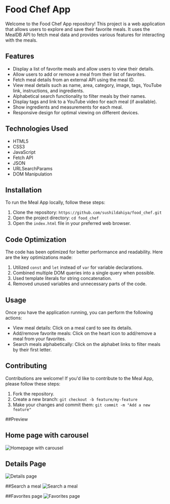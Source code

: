 # Food Chef App

Welcome to the Food Chef App repository! This project is a web application that allows users to explore and save their favorite meals. It uses the MealDB API to fetch meal data and provides various features for interacting with the meals.

## Features
- Display a list of favorite meals and allow users to view their details.
- Allow users to add or remove a meal from their list of favorites.
- Fetch meal details from an external API using the meal ID.
- View meal details such as name, area, category, image, tags, YouTube link, instructions, and ingredients.
- Alphabetical search functionality to filter meals by their names.
- Display tags and link to a YouTube video for each meal (if available).
- Show ingredients and measurements for each meal.
- Responsive design for optimal viewing on different devices.

## Technologies Used

- HTML5
- CSS3
- JavaScript
- Fetch API
- JSON
- URLSearchParams
- DOM Manipulation
## Installation

To run the Meal App locally, follow these steps:

1. Clone the repository: `https://github.com/sushildahiya/food_chef.git`
2. Open the project directory: `cd food_chef`
3. Open the `index.html` file in your preferred web browser.

## Code Optimization

The code has been optimized for better performance and readability. Here are the key optimizations made:

1. Utilized `const` and `let` instead of `var` for variable declarations.
2. Combined multiple DOM queries into a single query when possible.
3. Used template literals for string concatenation.
4. Removed unused variables and unnecessary parts of the code.

## Usage

Once you have the application running, you can perform the following actions:
- View meal details: Click on a meal card to see its details.
- Add/remove favorite meals: Click on the heart icon to add/remove a meal from your favorites.
- Search meals alphabetically: Click on the alphabet links to filter meals by their first letter.

## Contributing

Contributions are welcome! If you'd like to contribute to the Meal App, please follow these steps:

1. Fork the repository.
2. Create a new branch: `git checkout -b feature/my-feature`
3. Make your changes and commit them: `git commit -m "Add a new feature"`

##Preview
## Home page with carousel
![Homepage with carousel](https://github.com/sushildahiya/food_chef/assets/97718833/74a0423c-18ec-4422-8b59-58d88b530843)

## Details Page
![Details page](https://github.com/sushildahiya/food_chef/assets/97718833/286e2cda-e3d3-4270-a5c4-c620c79ce908)

##Search a meal
![Search a meal](https://github.com/sushildahiya/food_chef/assets/97718833/7bc93510-060f-473f-a693-3ea88fce341a)

##Favorites page
![Favorites page](https://github.com/sushildahiya/food_chef/assets/97718833/d31d1301-8df2-41d0-b33e-ad10734c9aca)




